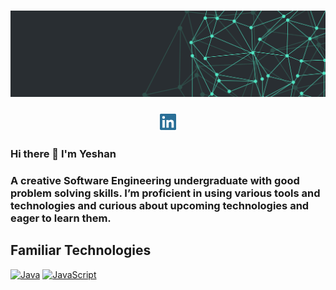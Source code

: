 # [![Yeshan Gunawardana header](./images/wallpaper1.png)](#)
<p align='center'>
<a href="https://www.linkedin.com/in/yeshan-gunawardana-2535131a9/"><img height="30" src="./images/linkedin.png?raw=true"></a>
</p>

### Hi there 👋 I'm Yeshan

### A creative Software Engineering undergraduate with good problem solving skills. I’m proficient in using various tools and technologies and curious about upcoming technologies and eager to learn them.</p>

## Familiar Technologies
[![Java](https://img.shields.io/badge/-Java-%#007396?style=flat&logo=java&logoColor=white)]()
[![JavaScript](https://img.shields.io/badge/-JavaScript-%2bbc8a?style=flat&logo=java&logoColor=white)]()



<!--
Here are some ideas to get you started:
- 🔭 I’m currently working on ...
- 🌱 I’m currently learning ...
- 👯 I’m looking to collaborate on ...
- 🤔 I’m looking for help with ...
- 💬 Ask me about ...
- 📫 How to reach me: ...
- 😄 Pronouns: ...
- ⚡ Fun fact: ...
-->
